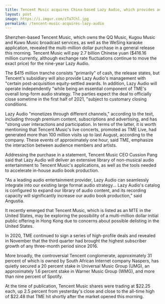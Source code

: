```yaml
---
title: Tencent Music acquires China-based Lazy Audio, which provides audiobooks, podcasts, and radio shows, for $417M
layout: post
image: https://i.imgur.com/zTa7Chl.jpg
permalink: /tencent-music-acquires-lazy-audio
---
```


Shenzhen-based Tencent Music, which owns the QQ Music, Kugou Music and Kuwo Music broadcast services, as well as the WeSing karaoke application, revealed the multi-million dollar purchase in a general release this morning. Tencent Music will pay 2.7 billion Chinese yuan ($416.16 million currently, although exchange rate fluctuations continue to move the exact price) for the nine-year Lazy Audio.

The $415 million tranche consists "primarily" of cash, the release states, but Tencent's subsidiary will also provide Lazy Audio's management with "certain post-acquisition equity-settled awards. In addition, Lazy Audio will operate independently "while being an essential component of TME's overall long-form audio strategy. The parties expect the deal to officially close sometime in the first half of 2021, "subject to customary closing conditions.

Lazy Audio "monetizes through different channels," according to the text, including through premium content, subscriptions and advertising, and has "strong user interactions and participation. In terms of the latter, it is worth mentioning that Tencent Music's live concerts, promoted as TME Live, had generated more than 100 million visits up to last August, according to the company. These events of approximately one hour, said TME, emphasize the interaction between audience members and artists.

Addressing the purchase in a statement, Tencent Music CEO Cussion Pang said that Lazy Audio will deliver an extensive library of non-musical audio entertainment to Tencent Music's applications, as well as the tools needed to accelerate in-house audio book production.

"As a leading audio entertainment provider, Lazy Audio can seamlessly integrate into our existing large format audio strategy... Lazy Audio's catalog is configured to expand our library of audio content, and its recording capacity will significantly increase our audio book production," said Angustia.

It recently emerged that Tencent Music, which is listed as an MTE in the United States, may be exploring the possibility of a multi-million dollar initial public offering in Hong Kong due to concerns about possible delisting in the United States. 

In 2020, TME continued to sign a series of high-profile deals and revealed in November that the third quarter had brought the highest subscriber growth of any three-month period since 2016.

More broadly, the controversial Tencent conglomerate, approximately 31 percent of which is owned by South African Internet company Naspers, has quietly secured a 20 percent stake in Universal Music Group (UMG), an approximately 1.6 percent stake in Warner Music Group (WMG), and more than nine percent of Spotify.

At the time of publication, Tencent Music shares were trading at $22.25 each, up 2.5 percent from yesterday's close and close to the all-time high of $22.48 that TME hit shortly after the market opened this morning.

